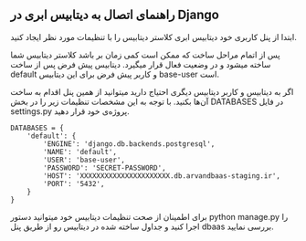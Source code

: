 ## راهنمای اتصال به دیتابیس ابری در Django
ابتدا از پنل کاربری خود دیتابیس ابری کلاستر دیتابیس را با تنظیمات مورد نظر ایجاد کنید.

پس از اتمام مراحل ساخت که ممکن است کمی زمان بر باشد کلاستر دیتابیس شما ساخته میشود و در وضعیت فعال قرار میگیرد.
دیتابیس پیش فرض پس از ساخت default و کاربر پیش فرض برای این دیتابیس base-user است.

اگر به دیتابیس و کاربر دیتابیس دیگری احتیاج دارید میتوانید از همین پنل اقدام به ساخت آن‌ها بکنید.
با توجه به این مشخصات تنظیمات زیر را در بخش DATABASES در فایل settings.py پروژه‌ی خود قرار دهید.


```
DATABASES = {
    'default': {
        'ENGINE': 'django.db.backends.postgresql',
        'NAME': 'default',
        'USER': 'base-user',
        'PASSWORD': 'SECRET-PASSWORD',
        'HOST': 'XXXXXXXXXXXXXXXXXXXXXX.db.arvandbaas-staging.ir',  
        'PORT': '5432',
    }
}

```

برای اطمینان از صحت تنظیمات دیتابیس خود میتوانید دستور python manage.py را اجرا کنید و جداول ساخته شده در دیتابیس رو از طریق پنل dbaas بررسی نمایید.
